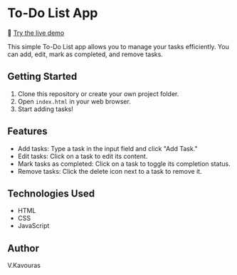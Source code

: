 # To-Do List App
🔗 [Try the live demo](https://dacrab.github.io/ToDoList/)

This simple To-Do List app allows you to manage your tasks efficiently. You can add, edit, mark as completed, and remove tasks.

## Getting Started
1. Clone this repository or create your own project folder.
2. Open `index.html` in your web browser.
3. Start adding tasks!

## Features
- Add tasks: Type a task in the input field and click "Add Task."
- Edit tasks: Click on a task to edit its content.
- Mark tasks as completed: Click on a task to toggle its completion status.
- Remove tasks: Click the delete icon next to a task to remove it.

## Technologies Used
- HTML
- CSS
- JavaScript


## Author
V.Kavouras

